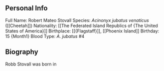 ## Personal Info

Full Name: Robert Mateo Stovall
Species: _Acinonyx jubatus venaticus_ ([[Cheetah]])
Nationality: [[The Federated Island Republics of {The United States of America}]]
Birthplace: [[{Flagstaff}]], [[Phoenix Island]]
Birthday: 15 {Month1}
Blood Type: _A. jubatus_ #4
## Biography

Robb Stovall was born in 